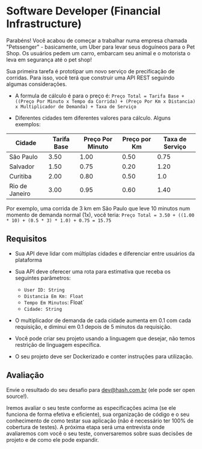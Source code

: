 # Software Developer (Financial Infrastructure)

Parabéns! Você acabou de começar a trabalhar numa empresa chamada "Petssenger" - basicamente, um Uber para levar seus doguíneos para o Pet Shop. Os usuários pedem um carro, embarcam seu animal e o motorista o leva em segurança até o pet shop!

Sua primeira tarefa é prototipar um novo serviço de precificação de corridas. Para isso, você terá que construir uma API REST seguindo algumas considerações.

- A formula de cálculo é para o preço é: 
`Preço Total = Tarifa Base + ((Preço Por Minuto x Tempo da Corrida) + (Preço Por Km x Distancia) x Multiplicador de Demanda) + Taxa de Serviço`

- Diferentes cidades tem diferentes valores para cálculo. Alguns exemplos:

|      Cidade      | Tarifa Base | Preço Por Minuto | Preço por Km | Taxa de Serviço |  
|----------------|-----------|---------------|-----------|------------|
| São Paulo      |      3.50 |          1.00 |      0.50 |       0.75 |
| Salvador       |      1.50 |          0.75 |      0.20 |       1.20 |
| Curitiba       |      2.00 |          0.80 |      0.50 |        1.0 |
| Rio de Janeiro |      3.00 |          0.95 |      0.60 |       1.40 |

Por exemplo, uma corrida de 3 km em São Paulo que leve 10 minutos num momento de demanda normal (1x), você teria: 
`Preço Total = 3.50 + ((1.00 * 10) + (0.5 * 3) * 1.0) + 0.75 = 15.75`

## Requisitos
- Sua API deve lidar com múltiplas cidades e diferenciar entre usuários da plataforma
- Sua API deve oferecer uma rota para estimativa que receba  os seguintes parâmetros:
    - `User ID: String`
    - `Distancia Em Km: Float`
    - `Tempo Em Minutos`: Float`
    - `Cidade: String`

- O multiplicador de demanda de cada cidade aumenta em 0.1 com cada requisição, e diminui em 0.1 depois de 5 minutos da requisição.
- Você pode criar seu projeto usando a linguagem que desejar, não temos restrição de linguagem específica.
- O seu projeto deve ser Dockerizado e conter instruções para utilização.

## Avaliação
Envie o resultado do seu desafio para [dev@hash.com.br](mailto:dev@hash.com.br) (ele pode ser open source!). 

Iremos avaliar o seu teste conforme as especificações acima (se ele funciona de forma efetiva e eficiente), sua organização de código e o seu conhecimento de como testar sua aplicação (não é necessário ter 100% de cobertura de testes).
A próxima etapa será uma entrevista onde avaliaremos com você o seu teste, conversaremos sobre suas decisões de projeto e de como ele pode expandir. 

